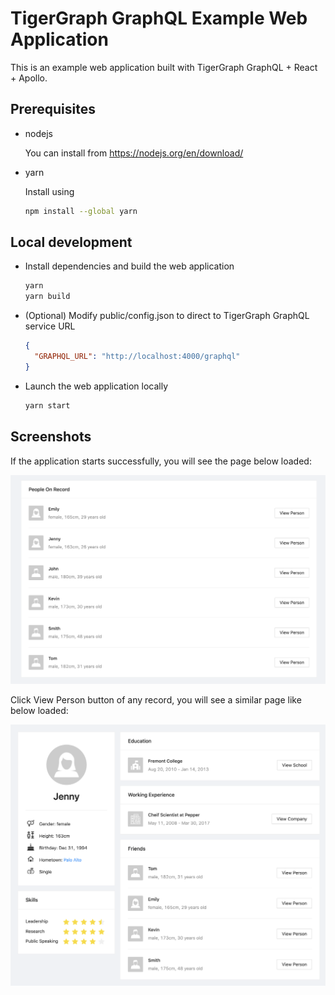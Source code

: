 # TigerGraph GraphQL Example Web Application

This is an example web application built with TigerGraph GraphQL + React + Apollo.

## Prerequisites

- nodejs

    You can install from https://nodejs.org/en/download/

- yarn

    Install using
    ```bash
    npm install --global yarn
    ```

## Local development

- Install dependencies and build the web application

    ```bash
    yarn
    yarn build
    ```

- (Optional) Modify public/config.json to direct to TigerGraph GraphQL service URL

    ```json
    {
      "GRAPHQL_URL": "http://localhost:4000/graphql"
    }
    ```

- Launch the web application locally

    ```bash
    yarn start
    ```

## Screenshots

If the application starts successfully, you will see the page below loaded:

![Landing Page](media/landing-page.png)

Click View Person button of any record, you will see a similar page like below loaded:

![Person Details](media/person-detail.png)
